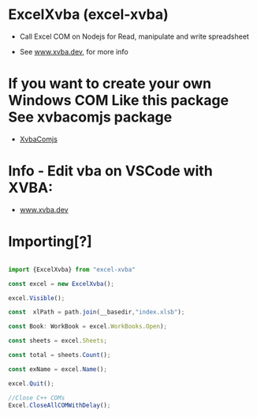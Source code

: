 # ExcelXvba (excel-xvba)

- Call Excel COM on Nodejs for Read, manipulate and write spreadsheet

- See www.xvba.dev, for more info

# If you want to create your own Windows COM Like this package See xvbacomjs package

- <a href="https://www.npmjs.com/package/xvbacomjs">XvbaComjs</a> 

# Info - Edit vba on VSCode with XVBA:

- <a href="https://xvba-repository.web.app/"> www.xvba.dev</a> 
# Importing[?]

```javascript

import {ExcelXvba} from "excel-xvba"

const excel = new ExcelXvba();

excel.Visible();

const  xlPath = path.join(__basedir,"index.xlsb");

const Book: WorkBook = excel.WorkBooks.Open);

const sheets = excel.Sheets;

const total = sheets.Count();

const exName = excel.Name();

excel.Quit();

//Close C++ COMs 
Excel.CloseAllCOMWithDelay();

```
